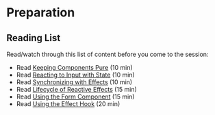 # Preparation

## Reading List

Read/watch through this list of content before you come to the session:

- Read [Keeping Components Pure](https://react.dev/learn/keeping-components-pure) (10 min)
- Read [Reacting to Input with State](https://react.dev/learn/reacting-to-input-with-state) (10 min)
- Read [Synchronizing with Effects](https://react.dev/learn/synchronizing-with-effects) (10 min)
- Read [Lifecycle of Reactive Effects](https://react.dev/learn/lifecycle-of-reactive-effects) (15 min)
- Read [Using the Form Component](https://react.dev/reference/react-dom/components/form) (15 min)
- Read [Using the Effect Hook](https://react.dev/reference/react/useEffect) (20 min)
